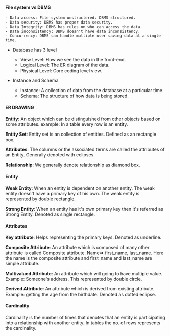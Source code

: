#### File system vs DBMS
	- Data access: File system unstructered. DBMS structured.
	- Data security: DBMS has proper data security.
	- Data Integrity: DBMS has rules on who can access the data.
	- Data inconsistency: DBMS doesn't have data inconsistency.
	- Concurrency: DBMS can handle multiple user saving data at a single time.

- Database has 3 level 
	- View Level: How we see the data in the front-end.
	- Logical Level: The ER diagram of the data.
	- Physical Level: Core coding level view.

- Instance and Schema 
	- Instance: A collection of data from the database at a particular time.
	- Schema: The structure of how data is being stored.


#### ER DRAWING
 **Entity**: An object which can be distinguished from other objects based on some attributes.
	example: In a table every row is an entity.

**Entity Set**: Entity set is an collection of entities. Defined as an rectangle box.

**Attributes**: The columns or the associated terms are called the attributes of an Entity. Generally denoted with eclipses.

**Relationship**: We generally denote relationship as diamond box.


#### Entity

**Weak Entity**: When an entity is dependent on another entity. The weak entity doesn't have a primary key of his own. The weak entity is represented by double rectangle.

**Strong Entity**: When an entity has it's own primary key then it's referred as Strong Entity. Denoted as single rectangle.

#### Attributes

**Key attribute**: Helps representing the primary keys. Denoted as underline.

**Composite Attribute**: An attribute which is composed of many other attribute is called Composite attribute. Name=> first_name, last_name. Here the name is the composite attribute and first_name and last_name are simple attribute.

**Multivalued Attribute**: An attribute which will going to have multiple value. Example: Someone's address. This represented by double circle.

**Derived Attribute**: An attribute which is derived from existing attribute. Example: getting the age from the birthdate. Denoted as dotted eclipse.

#### Cardinality
Cardinality is the number of times that denotes that an entity is participating into a relationship with another entity. In tables the no. of rows represents the cardinality.


















